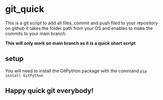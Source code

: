 # git_quick

This is a git script to add all files, commit and push filed to your repository on github
it takes the folder path from your OS and enables to make the commits to your main branch.

**This will only work on main branch as it is a quick short script**

## setup

You will need to install the GitPython package with the command
`pip install GitPython`

## Happy quick git everybody!
